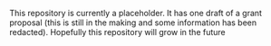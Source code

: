 This repository is currently a placeholder. It has one draft of a grant proposal (this is still in the making and some information has been redacted). Hopefully this repository will grow in the future